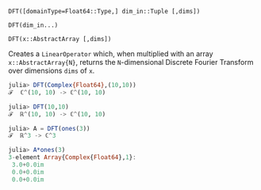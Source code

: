 `DFT([domainType=Float64::Type,] dim_in::Tuple [,dims])`

`DFT(dim_in...)`

`DFT(x::AbstractArray [,dims])`

Creates a `LinearOperator` which, when multiplied with an array `x::AbstractArray{N}`, returns the `N`-dimensional Discrete Fourier Transform over dimensions `dims` of `x`.

```julia
julia> DFT(Complex{Float64},(10,10))
ℱ  ℂ^(10, 10) -> ℂ^(10, 10)

julia> DFT(10,10)
ℱ  ℝ^(10, 10) -> ℂ^(10, 10)

julia> A = DFT(ones(3))
ℱ  ℝ^3 -> ℂ^3

julia> A*ones(3)
3-element Array{Complex{Float64},1}:
 3.0+0.0im
 0.0+0.0im
 0.0+0.0im
```
